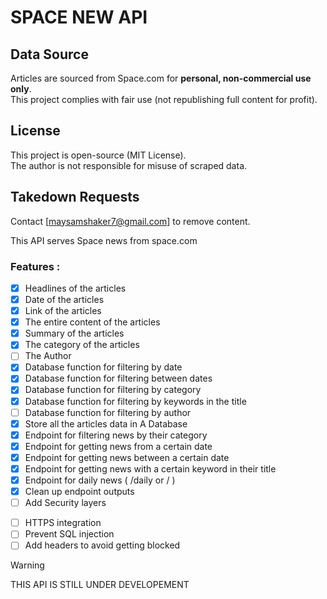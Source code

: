 # SPACE NEW API

## Data Source  
Articles are sourced from Space.com for **personal, non-commercial use only**.  
This project complies with fair use (not republishing full content for profit).

## License  
This project is open-source (MIT License).  
The author is not responsible for misuse of scraped data.  

## Takedown Requests  
Contact [maysamshaker7@gmail.com] to remove content.

<span> This API serves Space news from space.com </span>

### Features :
* [x] Headlines of the articles
* [x] Date of the articles
* [x] Link of the articles
* [x] The entire content of the articles
* [x] Summary of the articles
* [x] The category of the articles
* [ ] The Author
* [x] Database function for filtering by date
* [x] Database function for filtering between dates
* [x] Database function for filtering by category
* [x] Database function for filtering by keywords in the title
* [ ] Database function for filtering by author
* [x] Store all the articles data in A Database 
* [x] Endpoint for filtering news by their category
* [x] Endpoint for getting news from a certain date
* [x] Endpoint for getting news between a certain date
* [x] Endpoint for getting news with a certain keyword in their title
* [x] Endpoint for daily news ( /daily or / )
* [x] Clean up endpoint outputs 
* [ ] Add Security layers 
 - [ ] HTTPS integration
 - [ ] Prevent SQL injection
 - [ ] Add headers to avoid getting blocked 

> [!WARNING]
> THIS API IS STILL UNDER DEVELOPEMENT

